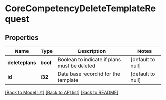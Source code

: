 # CoreCompetencyDeleteTemplateRequest

## Properties

Name | Type | Description | Notes
------------ | ------------- | ------------- | -------------
**deleteplans** | **bool** | Boolean to indicate if plans must be deleted | [default to null]
**id** | **i32** | Data base record id for the template | [default to null]

[[Back to Model list]](../README.md#documentation-for-models) [[Back to API list]](../README.md#documentation-for-api-endpoints) [[Back to README]](../README.md)



